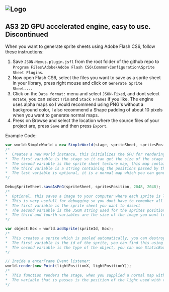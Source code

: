 ![Logo](http://student-kmt.hku.nl/~thomas24/Modules/DesignResearch1/Nexus%20Logo.png)
------------
AS3 2D GPU accelerated engine, easy to use.
Discontinued
------------
When you want to generate sprite sheets using Adobe Flash CS6, follow these instructions:

1. Save `JSON-Nexus.plugin.jsfl` from the root folder of the github repo to `Program Files\Adobe\Adobe Flash CS6\Common\Configuration\Sprite Sheet Plugins`.
2. Now open Flash CS6, select the files you want to save as a sprite sheet in your library, press right mouse and click on `Generate Sprite Sheet...`.
3. Click on the `Data format:` menu and select `JSON-Fixed`, and dont select `Rotate`, you can select `Trim` and `Stack Frames` if you like. The engine uses alpha maps so I would recommend using PNG's without a background color, I also recommend a Shape padding of about 10 pixels when you want to generate normal maps.
4. Press on Browse and select the location where the source files of your project are, press `Save` and then press `Export`.

Example Code:
```actionscript
var world:SimpleWorld = new SimpleWorld(stage, spriteSheet, spritesPosition, normalMap);
/* 
*  Creates a new World instance, this initializes the GPU for rendering
*  The first variable is the stage so it can get the size of the stage and the framerate
*  The second variable is the sprite sheet texture map, this map contains all the objects you want to draw
*  The third variable is a string containing the positions passed by the JSON script used to create the sprite sheet
*  The last variable is optional, it is a normal map which you can generate using the sprite sheet map
*/

DebugSpriteSheet.saveAsPnG(spriteSheet, spritesPosition, 2048, 2048);
/*
*  Optional, this saves a image to your computer where each sprite is labelled with the sprite id that must be used to call on it
*  This is very usefull for debugging so you dont have to remember all the id's
*  The first variable is the sprite sheet you want to disect
*  The second variable is the JSON string used for the sprites positions
*  The third and fourth variables are the size of the image you want to saveAsPnG
*/

var object:Box = world.addSprite(spriteId, Box);
/*
*  This creates a sprite which is pooled automatically, you can destroy it by using object.die()
*  The first variable is the id of the sprite, you can find this using the DebugSpriteSheet function
*  The second variable is the type of the object, you can use StaticBox (No scale and rotation), Box, and MovieBox(Animated using multiple sprites)
*/

// Inside a enterFrame Event listener:
world.render(new Point(lightPositionX, lightPositionY));
/*
*  This function renders the stage, when you supplied a normal map with the constructor function it uses 3 render passes, and otherwise 1
*  The variable that is passes is the position of the light used with the normal map as a Point
*/
```
